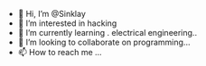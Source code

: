- 👋 Hi, I’m @Sinklay
- 👀 I’m interested in hacking 
- 🌱 I’m currently learning . electrical engineering..
- 💞️ I’m looking to collaborate on programming...
- 📫 How to reach me ...

<!---
Sinklay/Sinklay is a ✨ special ✨ repository because its `README.md` (this file) appears on your GitHub profile.
You can click the Preview link to take a look at your changes.
--->
